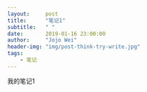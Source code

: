 ```yaml
---
layout:     post
title:      "笔记1"
subtitle:   " "
date:       2019-01-16 23:00:00
author:     "Jojo Wei"
header-img: "img/post-think-try-write.jpg"
tags:
    - 笔记
---
```

我的笔记1 

